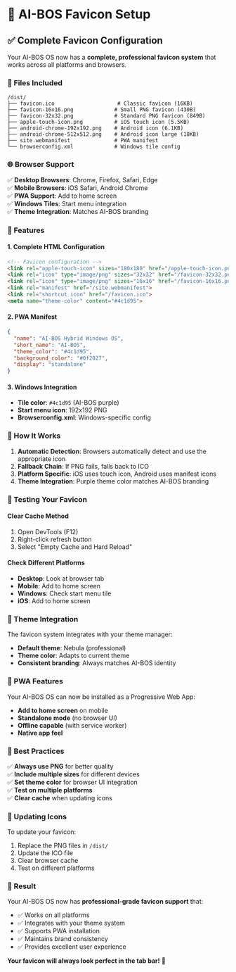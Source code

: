 # 🎨 AI-BOS Favicon Setup

## ✅ Complete Favicon Configuration

Your AI-BOS OS now has a **complete, professional favicon system** that works across all platforms and browsers.

### 📁 Files Included

```
/dist/
├── favicon.ico                    # Classic favicon (16KB)
├── favicon-16x16.png             # Small PNG favicon (430B)
├── favicon-32x32.png             # Standard PNG favicon (849B)
├── apple-touch-icon.png          # iOS touch icon (5.5KB)
├── android-chrome-192x192.png    # Android icon (6.1KB)
├── android-chrome-512x512.png    # Android icon large (18KB)
├── site.webmanifest              # PWA manifest
└── browserconfig.xml             # Windows tile config
```

### 🌐 Browser Support

✅ **Desktop Browsers**: Chrome, Firefox, Safari, Edge  
✅ **Mobile Browsers**: iOS Safari, Android Chrome  
✅ **PWA Support**: Add to home screen  
✅ **Windows Tiles**: Start menu integration  
✅ **Theme Integration**: Matches AI-BOS branding  

### 🎯 Features

#### **1. Complete HTML Configuration**
```html
<!-- Favicon configuration -->
<link rel="apple-touch-icon" sizes="180x180" href="/apple-touch-icon.png">
<link rel="icon" type="image/png" sizes="32x32" href="/favicon-32x32.png">
<link rel="icon" type="image/png" sizes="16x16" href="/favicon-16x16.png">
<link rel="manifest" href="/site.webmanifest">
<link rel="shortcut icon" href="/favicon.ico">
<meta name="theme-color" content="#4c1d95">
```

#### **2. PWA Manifest**
```json
{
  "name": "AI-BOS Hybrid Windows OS",
  "short_name": "AI-BOS",
  "theme_color": "#4c1d95",
  "background_color": "#0f2027",
  "display": "standalone"
}
```

#### **3. Windows Integration**
- **Tile color**: `#4c1d95` (AI-BOS purple)
- **Start menu icon**: 192x192 PNG
- **Browserconfig.xml**: Windows-specific config

### 🚀 How It Works

1. **Automatic Detection**: Browsers automatically detect and use the appropriate icon
2. **Fallback Chain**: If PNG fails, falls back to ICO
3. **Platform Specific**: iOS uses touch icon, Android uses manifest icons
4. **Theme Integration**: Purple theme color matches AI-BOS branding

### 🔧 Testing Your Favicon

#### **Clear Cache Method**
1. Open DevTools (F12)
2. Right-click refresh button
3. Select "Empty Cache and Hard Reload"

#### **Check Different Platforms**
- **Desktop**: Look at browser tab
- **Mobile**: Add to home screen
- **Windows**: Check start menu tile
- **iOS**: Add to home screen

### 🎨 Theme Integration

The favicon system integrates with your theme manager:
- **Default theme**: Nebula (professional)
- **Theme color**: Adapts to current theme
- **Consistent branding**: Always matches AI-BOS identity

### 📱 PWA Features

Your AI-BOS OS can now be installed as a Progressive Web App:
- **Add to home screen** on mobile
- **Standalone mode** (no browser UI)
- **Offline capable** (with service worker)
- **Native app feel**

### 🎯 Best Practices

✅ **Always use PNG** for better quality  
✅ **Include multiple sizes** for different devices  
✅ **Set theme color** for browser UI integration  
✅ **Test on multiple platforms**  
✅ **Clear cache** when updating icons  

### 🔄 Updating Icons

To update your favicon:
1. Replace the PNG files in `/dist/`
2. Update the ICO file
3. Clear browser cache
4. Test on different platforms

### 🎉 Result

Your AI-BOS OS now has **professional-grade favicon support** that:
- ✅ Works on all platforms
- ✅ Integrates with your theme system
- ✅ Supports PWA installation
- ✅ Maintains brand consistency
- ✅ Provides excellent user experience

**Your favicon will always look perfect in the tab bar!** 🚀 